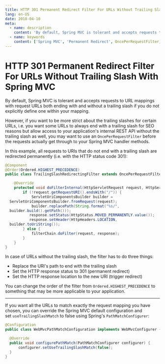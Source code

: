 ```yaml
---
title: HTTP 301 Permanent Redirect Filter For URLs Without Trailing Slash With Spring MVC
lang: en-US
date: 2018-04-10
meta:
  - name: description
    content: 'By default, Spring MVC is tolerant and accepts requests to URL mappings with request URLs both ending with and without a trailing slash if you do not explicitly define one within your mapping.'
  - name: keywords
    content: ['Spring MVC', 'Permanent Redirect', OncePerRequestFilter, 'URL Redirect', 'Spring Boot']
---
```


# HTTP 301 Permanent Redirect Filter For URLs Without Trailing Slash With Spring MVC

By default, Spring MVC is tolerant and accepts requests to URL mappings with request URLs both ending with and without a trailing slash if you do not explicitly define one within your mapping.

However, if you want to be more strict about the trailing slashes for certain URLs, i.e. you want some URLs to always end with a trailing slash for SEO reasons but allow access to your application's internal REST API without the trailing slash as well, you may want to use an `OncePerRequestFilter` before the requests actually get through to your Spring MVC handler methods.

In this example, all requests to URIs that do not end with a trailing slash are redirected permanently (i.e. with the HTTP status code 301):

```java
@Component
@Order(Ordered.HIGHEST_PRECEDENCE)
public class TrailingSlashRedirectingFilter extends OncePerRequestFilter {

    @Override
    protected void doFilterInternal(HttpServletRequest request, HttpServletResponse response, FilterChain filterChain) throws ServletException, IOException {
        if (!request.getRequestURI().endsWith("/")) {
            ServletUriComponentsBuilder builder =
  ServletUriComponentsBuilder.fromRequest(request);
            builder.replacePath(String.format("%s/",
  builder.build().getPath()));
           response.setStatus(HttpStatus.MOVED_PERMANENTLY.value());
           response.setHeader(HttpHeaders.LOCATION,
  builder.toUriString());
        } else {
            filterChain.doFilter(request, response);
        }
    }
}
```

In case of URLs without the trailing slash, the filter has to do three things:

* Replace the URI's path to end with the trailing slash
* Set the HTTP response status to 301 (permanent redirect)
* Set the HTTP response location to the new URI (trigger redirect)

You can change the order of the filter from `Ordered.HIGHEST_PRECEDENCE` to something that may be more applicable to your application.

---

If you want all the URLs to match exactly the request mapping you have chosen, you can override the Spring MVC default configuration and set `useTrailingSlashMatch` to false using Spring's `PathMatchConfigurer`:

```java
@Configuration
public class WebMvcPathMatchConfiguration implements WebMvcConfigurer {

  @Override
  public void configurePathMatch(PathMatchConfigurer configurer) {
      configurer.setUseTrailingSlashMatch(false);
  }
}
```

